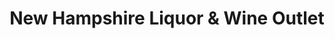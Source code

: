 ---
title: "New Hampshire Liquor & Wine Outlet"
url: /nashua/new-hampshire-liquor-und-wine-outlet-daniel-webster-highway/
shop: Spirituosen
---